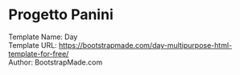 # Progetto Panini




Template Name: Day <br>
Template URL: https://bootstrapmade.com/day-multipurpose-html-template-for-free/ <br>
Author: BootstrapMade.com <br>
